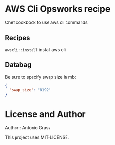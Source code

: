 AWS Cli Opsworks recipe
========================

Chef cookbook to use aws cli commands

Recipes
------------------

`awscli::install` install aws cli

Databag
-------------------
Be sure to specify swap size in mb:
```json
{
  "swap_size": "8192"
}
```

License and Author
===============================

Author:: Antonio Grass

This project uses MIT-LICENSE.
